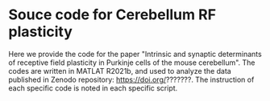 # Souce code for Cerebellum RF plasticity
Here we provide the code for the paper "Intrinsic and synaptic determinants of receptive field plasticity in Purkinje cells of the mouse cerebellum". The codes are written in MATLAT R2021b, and used to analyze the data published in Zenodo repository: https://doi.org/???????. The instruction of each specific code is noted in each specific script.
